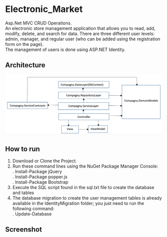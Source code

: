 # Electronic_Market

Asp.Net MVC CRUD Operations.<br>
An electronic store management application that allows you to read, add, modify, delete, and search for data.
There are three different user levels: admin, manager, and regular user (who can be added using the registration form on the page).<br>
The management of users is done using ASP.NET Identity.

## Architecture
![Architecture](./Architecture.PNG)

## How to run
1. Download or Clone the Project.
2. Run these command lines using the NuGet Package Manager Console: <br>
   . Install-Package jQuery <br>
   . Install-Package popper.js <br>
   . Install-Package Bootstrap <br>
3. Execute the SQL script found in the sql.txt file to create the database and tables
4. The database migration to create the user management tables is already available in the IdentityMigration folder; you just need to run the following command:<br>
  . Update-Database

## Screenshot

